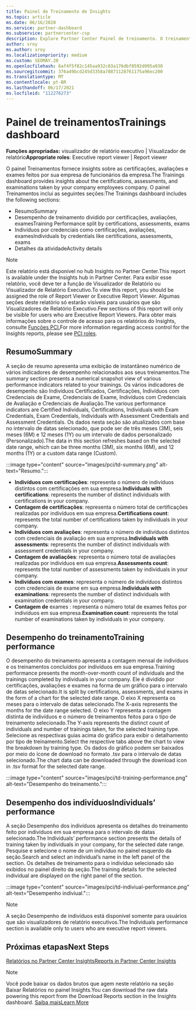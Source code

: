 ```yaml
---
title: Painel de Treinamento de Insights
ms.topic: article
ms.date: 06/16/2020
ms.service: partner-dashboard
ms.subservice: partnercenter-csp
description: Explore Partner Center Painel de treinamento. O treinamento é um dos relatórios disponíveis na área Partner Center Insights (PCI).
author: sroy
ms.author: sroy
ms.localizationpriority: medium
ms.custom: SEOMAY.20
ms.openlocfilehash: 6af4f5f82c145aa932c03a176dbf8592d095a930
ms.sourcegitcommit: 376a49bcd245d3358a78871128761175a96ec200
ms.translationtype: MT
ms.contentlocale: pt-BR
ms.lasthandoff: 06/17/2021
ms.locfileid: "112276273"
---
```

# <a name="trainings-dashboard"></a><span data-ttu-id="92f3e-104">Painel de treinamentos</span><span class="sxs-lookup"><span data-stu-id="92f3e-104">Trainings dashboard</span></span>

<span data-ttu-id="92f3e-105">**Funções apropriadas:** visualizador de relatório executivo | Visualizador de relatório</span><span class="sxs-lookup"><span data-stu-id="92f3e-105">**Appropriate roles**: Executive report viewer | Report viewer</span></span>

<span data-ttu-id="92f3e-106">O painel Treinamentos fornece insights sobre as certificações, avaliações e exames feitos por sua empresa de funcionários da empresa.</span><span class="sxs-lookup"><span data-stu-id="92f3e-106">The Trainings dashboard provides insights about the certifications, assessments, and examinations taken by your company employees company.</span></span> <span data-ttu-id="92f3e-107">O painel Treinamentos inclui as seguintes seções:</span><span class="sxs-lookup"><span data-stu-id="92f3e-107">The Trainings dashboard includes the following sections:</span></span>

- <span data-ttu-id="92f3e-108">Resumo</span><span class="sxs-lookup"><span data-stu-id="92f3e-108">Summary</span></span>
- <span data-ttu-id="92f3e-109">Desempenho de treinamento dividido por certificações, avaliações, exames</span><span class="sxs-lookup"><span data-stu-id="92f3e-109">Training Performance split by certifications, assessments, exams</span></span>
- <span data-ttu-id="92f3e-110">Indivíduos por credenciais como certificações, avaliações, exames</span><span class="sxs-lookup"><span data-stu-id="92f3e-110">Individuals by credentials like certifications, assessments, exams</span></span>
- <span data-ttu-id="92f3e-111">Detalhes da atividade</span><span class="sxs-lookup"><span data-stu-id="92f3e-111">Activity details</span></span>

>[!NOTE] 
><span data-ttu-id="92f3e-112">Este relatório está disponível no hub Insights no Partner Center.</span><span class="sxs-lookup"><span data-stu-id="92f3e-112">This report is available under the Insights hub in Partner Center.</span></span> <span data-ttu-id="92f3e-113">Para exibir esse relatório, você deve ter a função de Visualizador de Relatório ou Visualizador de Relatório Executivo.</span><span class="sxs-lookup"><span data-stu-id="92f3e-113">To view this report, you should be assigned the role of Report Viewer or Executive Report Viewer.</span></span> <span data-ttu-id="92f3e-114">Algumas seções deste relatório só estarão visíveis para usuários que são Visualizadores de Relatório Executivo.</span><span class="sxs-lookup"><span data-stu-id="92f3e-114">Few sections of this report will only be visible for users who are Executive Report Viewers.</span></span> <span data-ttu-id="92f3e-115">Para obter mais informações sobre o controle de acesso para os relatórios do Insights, consulte [Funções PCI.](pci-roles.md)</span><span class="sxs-lookup"><span data-stu-id="92f3e-115">For more information regarding access control for the Insights reports, please see [PCI roles](pci-roles.md).</span></span>

## <a name="summary"></a><span data-ttu-id="92f3e-116">Resumo</span><span class="sxs-lookup"><span data-stu-id="92f3e-116">Summary</span></span>

<span data-ttu-id="92f3e-117">A seção de resumo apresenta uma exibição de instantâneo numérico de vários indicadores de desempenho relacionados aos seus treinamentos.</span><span class="sxs-lookup"><span data-stu-id="92f3e-117">The summary section presents a numerical snapshot view of various performance indicators related to your trainings.</span></span> <span data-ttu-id="92f3e-118">Os vários indicadores de desempenho são Indivíduos Certificados, Certificações, Indivíduos com Credenciais de Exame, Credenciais de Exame, Indivíduos com Credenciais de Avaliação e Credenciais de Avaliação.</span><span class="sxs-lookup"><span data-stu-id="92f3e-118">The various performance indicators are Certified Individuals, Certifications, Individuals with Exam Credentials, Exam Credentials, Individuals with Assessment Credentials and Assessment Credentials.</span></span> <span data-ttu-id="92f3e-119">Os dados nesta seção são atualizados com base no intervalo de datas selecionado, que pode ser de três meses (3M), seis meses (6M) e 12 meses (1Y) ou um intervalo de dados personalizado (Personalizado).</span><span class="sxs-lookup"><span data-stu-id="92f3e-119">The data in this section refreshes based on the selected date range, which can be three months (3M), six months (6M), and 12 months (1Y) or a custom data range (Custom).</span></span> 

:::image type="content" source="images/pci/td-summary.png" alt-text="Resumo.":::

- <span data-ttu-id="92f3e-121">**Indivíduos com certificações**: representa o número de indivíduos distintos com certificações em sua empresa.</span><span class="sxs-lookup"><span data-stu-id="92f3e-121">**Individuals with certifications**: represents the number of distinct individuals with certifications in your company.</span></span>
- <span data-ttu-id="92f3e-122">**Contagem de certificações**: representa o número total de certificações realizadas por indivíduos em sua empresa.</span><span class="sxs-lookup"><span data-stu-id="92f3e-122">**Certifications count**: represents the total number of certifications taken by individuals in your company.</span></span>
- <span data-ttu-id="92f3e-123">**Indivíduos com avaliações**: representa o número de indivíduos distintos com credenciais de avaliação em sua empresa.</span><span class="sxs-lookup"><span data-stu-id="92f3e-123">**Individuals with assessments**: represents the number of distinct individuals with assessment credentials in your company.</span></span> 
- <span data-ttu-id="92f3e-124">**Contagem de avaliações**: representa o número total de avaliações realizadas por indivíduos em sua empresa.</span><span class="sxs-lookup"><span data-stu-id="92f3e-124">**Assessments count**: represents the total number of assessments taken by individuals in your company.</span></span>
- <span data-ttu-id="92f3e-125">**Indivíduos com exames**: representa o número de indivíduos distintos com credenciais de exame em sua empresa.</span><span class="sxs-lookup"><span data-stu-id="92f3e-125">**Individuals with examinations**: represents the number of distinct individuals with examination credentials in your company.</span></span> 
- <span data-ttu-id="92f3e-126">**Contagem de** exames : representa o número total de exames feitos por indivíduos em sua empresa.</span><span class="sxs-lookup"><span data-stu-id="92f3e-126">**Examination count**: represents the total number of examinations taken by individuals in your company.</span></span>

## <a name="training-performance"></a><span data-ttu-id="92f3e-127">Desempenho do treinamento</span><span class="sxs-lookup"><span data-stu-id="92f3e-127">Training performance</span></span>

<span data-ttu-id="92f3e-128">O desempenho do treinamento apresenta a contagem mensal de indivíduos e os treinamentos concluídos por indivíduos em sua empresa.</span><span class="sxs-lookup"><span data-stu-id="92f3e-128">Training performance presents the month-over-month count of individuals and the trainings completed by individuals in your company.</span></span> <span data-ttu-id="92f3e-129">Ele é dividido por certificações, avaliações e exames na forma de um gráfico para o intervalo de datas selecionado.</span><span class="sxs-lookup"><span data-stu-id="92f3e-129">It is split by certifications, assessments, and exams in the form of a chart for the selected date range.</span></span> <span data-ttu-id="92f3e-130">O eixo X representa os meses para o intervalo de datas selecionado.</span><span class="sxs-lookup"><span data-stu-id="92f3e-130">The X-axis represents the months for the date range selected.</span></span> <span data-ttu-id="92f3e-131">O eixo Y representa a contagem distinta de indivíduos e o número de treinamentos feitos para o tipo de treinamento selecionado.</span><span class="sxs-lookup"><span data-stu-id="92f3e-131">The Y-axis represents the distinct count of individuals and number of trainings taken, for the selected training type.</span></span> <span data-ttu-id="92f3e-132">Selecione as respectivas guias acima do gráfico para exibir o detalhamento por tipo de treinamento.</span><span class="sxs-lookup"><span data-stu-id="92f3e-132">Select the respective tabs above the chart to view the breakdown by training type.</span></span> <span data-ttu-id="92f3e-133">Os dados do gráfico podem ser baixados por meio do ícone de download no formato .tsv para o intervalo de datas selecionado.</span><span class="sxs-lookup"><span data-stu-id="92f3e-133">The chart data can be downloaded through the download icon in .tsv format for the selected date range.</span></span>

:::image type="content" source="images/pci/td-training-performance.png" alt-text="Desempenho do treinamento.":::

## <a name="individuals-performance"></a><span data-ttu-id="92f3e-135">Desempenho dos indivíduos</span><span class="sxs-lookup"><span data-stu-id="92f3e-135">Individuals’ performance</span></span>

<span data-ttu-id="92f3e-136">A seção Desempenho dos indivíduos apresenta os detalhes do treinamento feito por indivíduos em sua empresa para o intervalo de datas selecionado.</span><span class="sxs-lookup"><span data-stu-id="92f3e-136">The Individuals’ performance section presents the details of training taken by individuals in your company, for the selected date range.</span></span> <span data-ttu-id="92f3e-137">Pesquise e selecione o nome de um indivíduo no painel esquerdo da seção.</span><span class="sxs-lookup"><span data-stu-id="92f3e-137">Search and select an individual’s name in the left panel of the section.</span></span> <span data-ttu-id="92f3e-138">Os detalhes de treinamento para o indivíduo selecionado são exibidos no painel direito da seção.</span><span class="sxs-lookup"><span data-stu-id="92f3e-138">The training details for the selected individual are displayed on the right panel of the section.</span></span>

:::image type="content" source="images/pci/td-indiviual-performance.png" alt-text="Desempenho indiviual.":::

>[!NOTE] 
> <span data-ttu-id="92f3e-140">A seção Desempenho de indivíduos está disponível somente para usuários que são visualizadores de relatório executivos.</span><span class="sxs-lookup"><span data-stu-id="92f3e-140">The Individuals performance section is available only to users who are executive report viewers.</span></span> 

## <a name="next-steps"></a><span data-ttu-id="92f3e-141">Próximas etapas</span><span class="sxs-lookup"><span data-stu-id="92f3e-141">Next Steps</span></span>

[<span data-ttu-id="92f3e-142">Relatórios no Partner Center Insights</span><span class="sxs-lookup"><span data-stu-id="92f3e-142">Reports in Partner Center Insights</span></span>](partner-center-insights.md)

>[!NOTE] 
> <span data-ttu-id="92f3e-143">Você pode baixar os dados brutos que agem neste relatório na seção Baixar Relatórios no painel Insights.</span><span class="sxs-lookup"><span data-stu-id="92f3e-143">You can download the raw data powering this report from the Download Reports section in the Insights dashboard.</span></span> [<span data-ttu-id="92f3e-144">Saiba mais</span><span class="sxs-lookup"><span data-stu-id="92f3e-144">Learn More</span></span>](pci-download-reports.md)